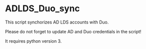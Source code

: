 # ADLDS_Duo_sync

This script synchorizes AD LDS accounts with Duo.

Please do not forget to update AD and Duo credentials in the script!

It requires python version 3.
